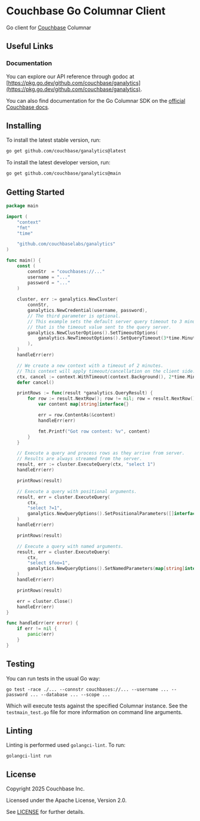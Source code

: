 # Couchbase Go Columnar Client

Go client for [Couchbase](https://couchbase.com) Columnar

## Useful Links
### Documentation
You can explore our API reference through godoc at [https://pkg.go.dev/github.com/couchbase/ganalytics](https://pkg.go.dev/github.com/couchbase/ganalytics).

You can also find documentation for the Go Columnar SDK on the [official Couchbase docs](https://docs.couchbase.com/go-columnar-sdk/current/hello-world/overview.html).

## Installing

To install the latest stable version, run:
```bash
go get github.com/couchbase/ganalytics@latest
```

To install the latest developer version, run:
```bash
go get github.com/couchbase/ganalytics@main
```

## Getting Started

```go
package main

import (
	"context"
	"fmt"
	"time"

	"github.com/couchbaselabs/ganalytics"
)

func main() {
	const (
		connStr  = "couchbases://..."
		username = "..."
		password = "..."
	)
	
	cluster, err := ganalytics.NewCluster(
		connStr,
		ganalytics.NewCredential(username, password),
		// The third parameter is optional.
		// This example sets the default server query timeout to 3 minutes,
		// that is the timeout value sent to the query server.
		ganalytics.NewClusterOptions().SetTimeoutOptions(
			ganalytics.NewTimeoutOptions().SetQueryTimeout(3*time.Minute),
		),
	)
	handleErr(err)

	// We create a new context with a timeout of 2 minutes.
	// This context will apply timeout/cancellation on the client side.
	ctx, cancel := context.WithTimeout(context.Background(), 2*time.Minute)
	defer cancel()

	printRows := func(result *ganalytics.QueryResult) {
		for row := result.NextRow(); row != nil; row = result.NextRow() {
			var content map[string]interface{}

			err = row.ContentAs(&content)
			handleErr(err)

			fmt.Printf("Got row content: %v", content)
		}
	}

	// Execute a query and process rows as they arrive from server.
	// Results are always streamed from the server.
	result, err := cluster.ExecuteQuery(ctx, "select 1")
	handleErr(err)

	printRows(result)

	// Execute a query with positional arguments.
	result, err = cluster.ExecuteQuery(
		ctx,
		"select ?=1",
		ganalytics.NewQueryOptions().SetPositionalParameters([]interface{}{1}),
	)
	handleErr(err)

	printRows(result)

	// Execute a query with named arguments.
	result, err = cluster.ExecuteQuery(
		ctx,
		"select $foo=1",
		ganalytics.NewQueryOptions().SetNamedParameters(map[string]interface{}{"foo": 1}),
	)
	handleErr(err)

	printRows(result)

	err = cluster.Close()
	handleErr(err)
}

func handleErr(err error) {
	if err != nil {
		panic(err)
	}
}

```

## Testing

You can run tests in the usual Go way:

`go test -race ./... --connstr couchbases://... --username ... --password ... --database ... --scope ...`

Which will execute tests against the specified Columnar instance.
See the `testmain_test.go` file for more information on command line arguments.

## Linting

Linting is performed used `golangci-lint`.
To run:

`golangci-lint run`

## License
Copyright 2025 Couchbase Inc.

Licensed under the Apache License, Version 2.0.

See
[LICENSE](https://github.com/couchbase/ganalytics/blob/main/LICENSE)
for further details.
